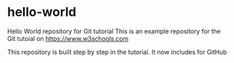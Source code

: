 # hello-world
Hello World repository for Git tutorial
This is an example repository for the Git tutoial on https://www.w3schools.com

This repository is built step by step in the tutorial.
It now includes for GitHub
